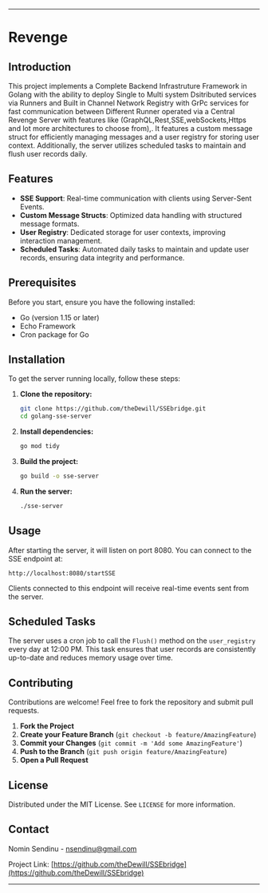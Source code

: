 
---

# Revenge

## Introduction
This project implements a Complete Backend Infrastruture Framework in Golang with the ability to deploy Single to Multi system Dsitributed services via Runners and Built in Channel Network Registry with GrPc services for fast communication between Different Runner operated via a Central Revenge Server with features like (GraphQL,Rest,SSE,webSockets,Https and lot more architectures to choose from),. It features a custom message struct for efficiently managing messages and a user registry for storing user context. Additionally, the server utilizes scheduled tasks to maintain and flush user records daily.

## Features
- **SSE Support**: Real-time communication with clients using Server-Sent Events.
- **Custom Message Structs**: Optimized data handling with structured message formats.
- **User Registry**: Dedicated storage for user contexts, improving interaction management.
- **Scheduled Tasks**: Automated daily tasks to maintain and update user records, ensuring data integrity and performance.

## Prerequisites
Before you start, ensure you have the following installed:
- Go (version 1.15 or later)
- Echo Framework
- Cron package for Go

## Installation
To get the server running locally, follow these steps:

1. **Clone the repository:**
   ```bash
   git clone https://github.com/theDewill/SSEbridge.git
   cd golang-sse-server
   ```

2. **Install dependencies:**
   ```bash
   go mod tidy
   ```

3. **Build the project:**
   ```bash
   go build -o sse-server
   ```

4. **Run the server:**
   ```bash
   ./sse-server
   ```

## Usage
After starting the server, it will listen on port 8080. You can connect to the SSE endpoint at:

```
http://localhost:8080/startSSE
```

Clients connected to this endpoint will receive real-time events sent from the server.

## Scheduled Tasks
The server uses a cron job to call the `Flush()` method on the `user_registry` every day at 12:00 PM. This task ensures that user records are consistently up-to-date and reduces memory usage over time.

## Contributing
Contributions are welcome! Feel free to fork the repository and submit pull requests.

1. **Fork the Project**
2. **Create your Feature Branch** (`git checkout -b feature/AmazingFeature`)
3. **Commit your Changes** (`git commit -m 'Add some AmazingFeature'`)
4. **Push to the Branch** (`git push origin feature/AmazingFeature`)
5. **Open a Pull Request**

## License
Distributed under the MIT License. See `LICENSE` for more information.

## Contact
Nomin Sendinu - nsendinu@gmail.com

Project Link: [https://github.com/theDewill/SSEbridge](https://github.com/theDewill/SSEbridge)

---
